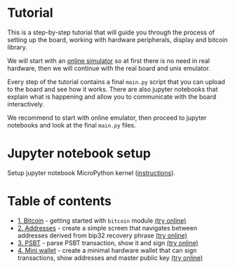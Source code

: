 # Tutorial

This is a step-by-step tutorial that will guide you through the process of setting up the board, working with hardware peripherals, display and bitcoin library.

We will start with an [online simulator](https://diybitcoinhardware.com/f469-disco/simulator/index.html) so at first there is no need in real hardware, then we will continue with the real board and unix emulator.

Every step of the tutorial contains a final `main.py` script that you can upload to the board and see how it works. There are also jupyter notebooks that explain what is happening and allow you to communicate with the board interactively.

We recommend to start with online emulator, then proceed to jupyter notebooks and look at the final `main.py` files.

# Jupyter notebook setup

Setup jupyter notebook MicroPython kernel ([instructions](https://github.com/goatchurchprime/jupyter_micropython_kernel)).

# Table of contents

- [1. Bitcoin](./1_bitcoin) - getting started with `bitcoin` module [(try online)](https://diybitcoinhardware.com/f469-disco/simulator/index.html?script=https://raw.githubusercontent.com/diybitcoinhardware/f469-disco/master/docs/tutorial/1_bitcoin/main.py)
- [2. Addresses](./2_addresses_gui) - create a simple screen that navigates between addresses derived from bip32 recovery phrase [(try online)](https://diybitcoinhardware.com/f469-disco/simulator/index.html?script=https://raw.githubusercontent.com/diybitcoinhardware/f469-disco/master/docs/tutorial/2_addresses_gui/main.py)
- [3. PSBT](./3_psbt) - parse PSBT transaction, show it and sign [(try online)](https://diybitcoinhardware.com/f469-disco/simulator/index.html?script=https://raw.githubusercontent.com/diybitcoinhardware/f469-disco/master/docs/tutorial/3_psbt/main.py)
- [4. Mini wallet](./4_miniwallet) - create a minimal hardware wallet that can sign transactions, show addresses and master public key [(try online)](https://diybitcoinhardware.com/f469-disco/simulator/index.html?script=https://raw.githubusercontent.com/diybitcoinhardware/f469-disco/master/docs/tutorial/4_miniwallet/main.py)
